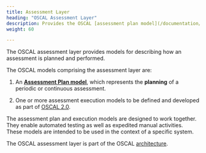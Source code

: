 ```yaml
---
title: Assessment Layer
heading: "OSCAL Assessment Layer"
description: Provides the OSCAL [assessment plan model](/documentation/schema/assessment-layer/assessment-plan/), which represents assessment planning information such as how and when a system assessment is intended to be performed, the scope of the assessment, and what assessment activities should be conducted.
weight: 60

---
```


The OSCAL assessment layer provides models for describing how an assessment is planned and performed. 

The OSCAL models comprising the assessment layer are:

1. An **[Assessment Plan model](assessment-plan/)**, which represents the __planning__ of a periodic or continuous assessment.

1. One or more assessment execution models to be defined and developed as part of [OSCAL 2.0](https://github.com/usnistgov/OSCAL/milestones). 

The assessment plan and execution models are designed to work together. They enable automated testing as well as expedited manual activities. These models are intended to be used in the context of a specific system.

The OSCAL assessment layer is part of the OSCAL [architecture](/learnmore/architecture/).
